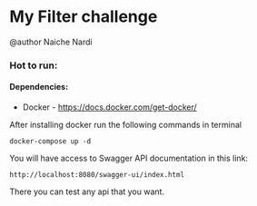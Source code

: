 # My Filter challenge
@author Naiche Nardi

### Hot to run:

#### Dependencies:
- Docker - https://docs.docker.com/get-docker/

After installing docker run the following commands in terminal

`docker-compose up -d`

You will have access to Swagger API documentation in this link:

`http://localhost:8080/swagger-ui/index.html`

There you can test any api that you want.